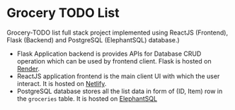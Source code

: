 # Grocery TODO List

Grocery-TODO list full stack project implemented using ReactJS (Frontend), Flask (Backend) and PostgreSQL (ElephantSQL) database.)

- Flask Application backend is provides APIs for Database CRUD operation which can be used by frontend client. Flask is hosted on [Render](https://render.com/).
- ReactJS application frontend is the main client UI with which the user interact. It is hosted on [Netlify](https://www.netlify.com/).
- PostgreSQL database stores all the list data in form of (ID, Item) row in the `groceries` table. It is hosted on [ElephantSQL](https://elephantsql.com)
